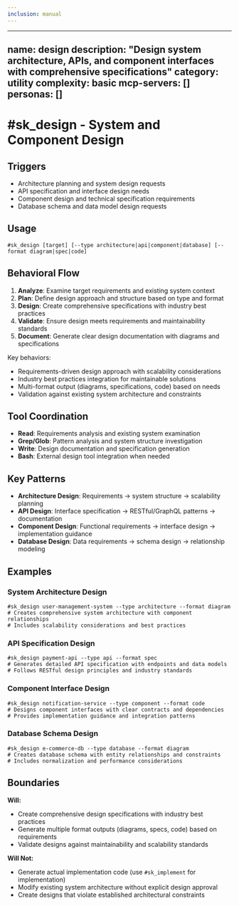 ```yaml
---
inclusion: manual
---
```




---
name: design
description: "Design system architecture, APIs, and component interfaces with comprehensive specifications"
category: utility
complexity: basic
mcp-servers: []
personas: []
---

# #sk_design - System and Component Design

## Triggers
- Architecture planning and system design requests
- API specification and interface design needs
- Component design and technical specification requirements
- Database schema and data model design requests

## Usage
```
#sk_design [target] [--type architecture|api|component|database] [--format diagram|spec|code]
```

## Behavioral Flow
1. **Analyze**: Examine target requirements and existing system context
2. **Plan**: Define design approach and structure based on type and format
3. **Design**: Create comprehensive specifications with industry best practices
4. **Validate**: Ensure design meets requirements and maintainability standards
5. **Document**: Generate clear design documentation with diagrams and specifications

Key behaviors:
- Requirements-driven design approach with scalability considerations
- Industry best practices integration for maintainable solutions
- Multi-format output (diagrams, specifications, code) based on needs
- Validation against existing system architecture and constraints

## Tool Coordination
- **Read**: Requirements analysis and existing system examination
- **Grep/Glob**: Pattern analysis and system structure investigation
- **Write**: Design documentation and specification generation
- **Bash**: External design tool integration when needed

## Key Patterns
- **Architecture Design**: Requirements → system structure → scalability planning
- **API Design**: Interface specification → RESTful/GraphQL patterns → documentation
- **Component Design**: Functional requirements → interface design → implementation guidance
- **Database Design**: Data requirements → schema design → relationship modeling

## Examples

### System Architecture Design
```
#sk_design user-management-system --type architecture --format diagram
# Creates comprehensive system architecture with component relationships
# Includes scalability considerations and best practices
```

### API Specification Design
```
#sk_design payment-api --type api --format spec
# Generates detailed API specification with endpoints and data models
# Follows RESTful design principles and industry standards
```

### Component Interface Design
```
#sk_design notification-service --type component --format code
# Designs component interfaces with clear contracts and dependencies
# Provides implementation guidance and integration patterns
```

### Database Schema Design
```
#sk_design e-commerce-db --type database --format diagram
# Creates database schema with entity relationships and constraints
# Includes normalization and performance considerations
```

## Boundaries

**Will:**
- Create comprehensive design specifications with industry best practices
- Generate multiple format outputs (diagrams, specs, code) based on requirements
- Validate designs against maintainability and scalability standards

**Will Not:**
 - Generate actual implementation code (use `#sk_implement` for implementation)
- Modify existing system architecture without explicit design approval
- Create designs that violate established architectural constraints
